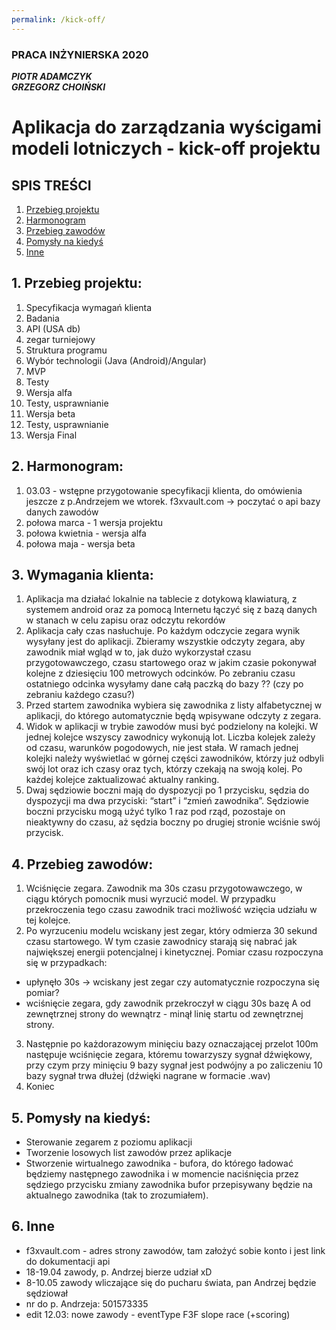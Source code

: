 ```yaml
---
permalink: /kick-off/
---
```

### PRACA INŻYNIERSKA 2020
***PIOTR ADAMCZYK***  
***GRZEGORZ CHOIŃSKI***  

# Aplikacja do zarządzania wyścigami modeli lotniczych - kick-off projektu

## SPIS TREŚCI
 1. [Przebieg projektu](#1-przebieg-projektu)
 2. [Harmonogram](#2-harmonogram)
 3. [Przebieg zawodów](#4-przebieg-zawodów)
 4. [Pomysły na kiedyś](#5-pomysły-na-kiedyś)
 5. [Inne](#6-inne)

## 1. Przebieg projektu:
1. Specyfikacja wymagań klienta
2. Badania
3. API (USA db)
4. zegar turniejowy
5. Struktura programu
6. Wybór technologii (Java (Android)/Angular)
7. MVP
8. Testy
9. Wersja alfa
10. Testy, usprawnianie
11. Wersja beta
12. Testy, usprawnianie
13. Wersja Final

## 2. Harmonogram:
1. 03.03 - wstępne przygotowanie specyfikacji klienta, do omówienia jeszcze z p.Andrzejem we wtorek. f3xvault.com -> poczytać o api bazy danych zawodów
2. połowa marca - 1 wersja projektu
3. połowa kwietnia - wersja alfa
4. połowa maja - wersja beta

## 3. Wymagania klienta:
1. Aplikacja ma działać lokalnie na tablecie z dotykową klawiaturą, z systemem android oraz za pomocą Internetu łączyć się z bazą danych w stanach w celu zapisu oraz odczytu rekordów
2. Aplikacja cały czas nasłuchuje. Po każdym odczycie zegara wynik wysyłany jest do aplikacji. Zbieramy wszystkie odczyty zegara, aby zawodnik miał wgląd w to, jak dużo wykorzystał czasu przygotowawczego, czasu startowego oraz w jakim czasie pokonywał kolejne z dziesięciu 100 metrowych odcinków. Po zebraniu czasu ostatniego odcinka wysyłamy dane całą paczką do bazy ?? (czy po zebraniu każdego czasu?)
3. Przed startem zawodnika wybiera się zawodnika z listy alfabetycznej w aplikacji, do którego automatycznie będą wpisywane odczyty z zegara.
4. Widok w aplikacji w trybie zawodów musi być podzielony na kolejki. W jednej kolejce wszyscy zawodnicy wykonują lot. Liczba kolejek zależy od czasu, warunków pogodowych, nie jest stała. W ramach jednej kolejki należy wyświetlać w górnej części zawodników, którzy już odbyli swój lot oraz ich czasy oraz tych, którzy czekają na swoją kolej. Po każdej kolejce zaktualizować aktualny ranking.
5. Dwaj sędziowie boczni mają do dyspozycji po 1 przycisku, sędzia do dyspozycji ma dwa przyciski: “start” i “zmień zawodnika”. Sędziowie boczni przycisku mogą użyć tylko 1 raz pod rząd, pozostaje on nieaktywny do czasu, aż sędzia boczny po drugiej stronie wciśnie swój przycisk.

## 4. Przebieg zawodów:
1. Wciśnięcie zegara. Zawodnik ma 30s czasu przygotowawczego, w ciągu których pomocnik musi wyrzucić model. W przypadku przekroczenia tego czasu zawodnik traci możliwość wzięcia udziału w tej kolejce.
2. Po wyrzuceniu modelu wciskany jest zegar, który odmierza 30 sekund czasu startowego. W tym czasie zawodnicy starają się nabrać jak największej energii potencjalnej i kinetycznej. Pomiar czasu rozpoczyna się w przypadkach:
- upłynęło 30s -> wciskany jest zegar czy automatycznie rozpoczyna się pomiar?
- wciśnięcie zegara, gdy zawodnik przekroczył w ciągu 30s bazę A od zewnętrznej strony do wewnątrz - minął linię startu od zewnętrznej strony.
3. Następnie po każdorazowym minięciu bazy oznaczającej przelot 100m następuje wciśnięcie zegara, któremu towarzyszy sygnał dźwiękowy, przy czym przy minięciu 9 bazy sygnał jest podwójny a po zaliczeniu 10 bazy sygnał trwa dłużej (dźwięki nagrane w formacie .wav)
4. Koniec


## 5. Pomysły na kiedyś:
- Sterowanie zegarem z poziomu aplikacji
- Tworzenie losowych list zawodów przez aplikacje
- Stworzenie wirtualnego zawodnika - bufora, do którego ładować będziemy następnego zawodnika i w momencie naciśnięcia przez sędziego przycisku zmiany zawodnika bufor przepisywany będzie na aktualnego zawodnika (tak to zrozumiałem).



## 6. Inne

- f3xvault.com - adres strony zawodów, tam założyć sobie konto i jest link do dokumentacji api
- 18-19.04 zawody, p. Andrzej bierze udział xD
- 8-10.05 zawody wliczające się do pucharu świata, pan Andrzej będzie sędziował
- nr do p. Andrzeja: 501573335
- edit 12.03: nowe zawody - eventType F3F slope race (+scoring)

